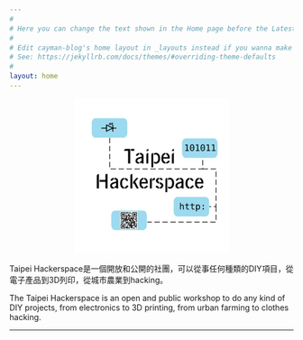 ```yaml
---
#
# Here you can change the text shown in the Home page before the Latest Posts section.
#
# Edit cayman-blog's home layout in _layouts instead if you wanna make some changes
# See: https://jekyllrb.com/docs/themes/#overriding-theme-defaults
#
layout: home
---
```


<div align="center"><img height="275" src="/logo/jpg/hackerspace500.jpg"/></div>

Taipei Hackerspace是一個開放和公開的社團，可以從事任何種類的DIY項目，從電子產品到3D列印，從城市農業到hacking。

The Taipei Hackerspace is an open and public workshop to do any kind of DIY projects, from electronics to 3D printing, from urban farming to clothes hacking.


---